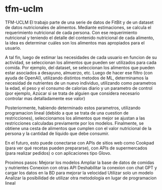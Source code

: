 # tfm-uclm
TFM-UCLM
El trabajo parte de una serie de datos de FitBit y de un dataset de datos nutricionales de alimentos.
Mediante estimaciones, se calcula el requerimiento nutricional de cada persona.
Con ese requerimiento nutricional y teniendo el detalle del contenido nutricional de cada alimento, la idea es determinar cuáles son los alimentos mas apropiados para el usuario.

A tal fin, luego de estimar las necesidades de cada usuario en funcion de su actividad, se seleccionan los alimentos que pueden ser utilizados para cada comida.
Por ejemplo, del dataset, se seleccionan los alimentos que pueden estar asociados a desayuno, almuerzo, etc.
Luego de hacer ese filtro (con ayuda de OpenAI), utilizando distintos metodos de ML, determinamos la necesidad de nutrientes de un nuevo individuo, utilizando como parametros la edad, el peso y el consumo de calorias diario y un parametro de control (por ejemplo, Azúcar si se trata de alguien que considera necesario controlar mas detalladamente ese valor)

Posteriormente, habiendo determinado estos parametros, utilizando programacion lineal (debido a que se trata de una cuestion de restricciones), seleccionamos los alimentos que mejor se ajustan a las restricciones calculadas previamente por los modelos.
Finalmente, se obtiene una cesta de alimentos que cumplen con el valor nutricional de la persona y la cantidad de líquido que debe consumir.

En el futuro, esto puede conectarse con APIs de sitios web como Cookpad (para ver qué recetas pueden prepararse), con APIs de supermercados (para realizar pedidos) o con aplicaciones tipo Glovo.

Proximos pasos:
Mejorar los modelos
Ampliar la base de datos de comidas y nutrientes
Conexion con otras API
Deshabilitar la conexion con chat GPT y cargar los datos en la BD para mejorar la velocidad
Utilizar solo un modelo
Analizar la posibilidad de utilizar otra metodologia en lugar de programacion lineal
